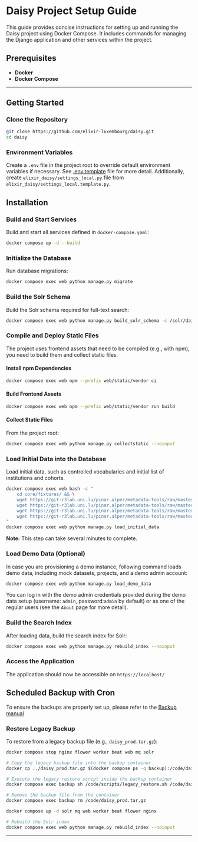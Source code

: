 # Daisy Project Setup Guide

This guide provides concise instructions for setting up and running the Daisy project using Docker Compose. It includes commands for managing the Django application and other services within the project.

## Prerequisites

- **Docker**
- **Docker Compose**

---

## Getting Started

### Clone the Repository

```bash
git clone https://github.com/elixir-luxembourg/daisy.git
cd daisy
```

### Environment Variables

Create a `.env` file in the project root to override default environment variables if necessary. See [.env.template](env.template) file for more detail. Additionally, create `elixir_daisy/settings_local.py` file from `elixir_daisy/settings_local.template.py`.

## Installation

### Build and Start Services

Build and start all services defined in `docker-compose.yaml`:

```bash
docker compose up -d --build
```

### Initialize the Database

Run database migrations:

```bash
docker compose exec web python manage.py migrate
```

### Build the Solr Schema

Build the Solr schema required for full-text search:

```bash
docker compose exec web python manage.py build_solr_schema -c /solr/daisy/conf -r daisy -u default
```

### Compile and Deploy Static Files

The project uses frontend assets that need to be compiled (e.g., with npm), you need to build them and collect static files.

#### Install npm Dependencies

```bash
docker compose exec web npm --prefix web/static/vendor ci
```

#### Build Frontend Assets

```bash
docker compose exec web npm --prefix web/static/vendor run build
```

#### Collect Static Files

From the project root:

```bash
docker compose exec web python manage.py collectstatic --noinput
```

### Load Initial Data into the Database

Load initial data, such as controlled vocabularies and initial list of institutions and cohorts.

```bash
docker compose exec web bash -c "
    cd core/fixtures/ && \
    wget https://git-r3lab.uni.lu/pinar.alper/metadata-tools/raw/master/metadata_tools/resources/edda.json && \
    wget https://git-r3lab.uni.lu/pinar.alper/metadata-tools/raw/master/metadata_tools/resources/hpo.json && \
    wget https://git-r3lab.uni.lu/pinar.alper/metadata-tools/raw/master/metadata_tools/resources/hdo.json && \
    wget https://git-r3lab.uni.lu/pinar.alper/metadata-tools/raw/master/metadata_tools/resources/hgnc.json
"
docker compose exec web python manage.py load_initial_data
```

**Note:** This step can take several minutes to complete.

### Load Demo Data (Optional)

In case you are provisioning a demo instance, following command loads demo data, including mock datasets, projects, and a demo admin account:

```bash
docker compose exec web python manage.py load_demo_data
```

You can log in with the demo admin credentials provided during the demo data setup (username: `admin`, password:`admin` by default) or as one of the regular users (see the `About` page for more detail).

### Build the Search Index

After loading data, build the search index for Solr:

```bash
docker compose exec web python manage.py rebuild_index --noinput
```

### Access the Application

The application should now be accessible on `https://localhost/`

## Scheduled Backup with Cron

To ensure the backups are properly set up, please refer to the [Backup manual](backup.md#Scheduled-Backup-with-Cron)



### Restore Legacy Backup

To restore from a legacy backup file (e.g., `daisy_prod.tar.gz`):

```bash
docker compose stop nginx flower worker beat web mq solr

# Copy the legacy backup file into the backup container
docker cp ../daisy_prod.tar.gz $(docker compose ps -q backup):/code/daisy_prod.tar.gz

# Execute the legacy restore script inside the backup container
docker compose exec backup sh /code/scripts/legacy_restore.sh /code/daisy_prod.tar.gz

# Remove the backup file from the container
docker compose exec backup rm /code/daisy_prod.tar.gz

docker compose up -d solr mq web worker beat flower nginx

# Rebuild the Solr index
docker compose exec web python manage.py rebuild_index --noinput
```

---
